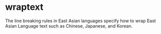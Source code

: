 # wraptext
The line breaking rules in East Asian languages specify how to wrap East Asian Language text such as Chinese, Japanese, and Korean. 
